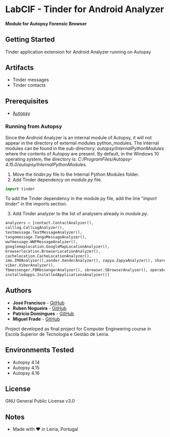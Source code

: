 # LabCIF - Tinder for Android Analyzer 
#### Module for Autopsy Forensic Browser
## Getting Started

Tinder application extension for Android Analyzer running on Autopsy

## Artifacts
* Tinder messages
* Tinder contacts

## Prerequisites

* [Autopsy](https://www.sleuthkit.org/autopsy/)


### Running from Autopsy

Since the Android Analyzer is an internal module of Autopsy, it will not appear in the directory of external modules python_modules. The internal modules can be found in the sub-directory:
*autopsy/InternalPythonModules* where the contents of Autopsy are present. By default, in the Windows 10 operating system, the directory is:
*C:/ProgramFiles/Autopsy-4.15.0/autopsy/InternalPythonModules*.


1. Move the *tinder.py* file to the Internal Python Modules folder.
2. Add Tinder dependency on *module.py* file.

```python 
import tinder
```

To add the Tinder dependency in the module.py file, add the line “*import tinder*” in the imports section.

3. Add Tinder analyzer to the list of analysers already in *module.py*.

```python
analyzers = [contact.ContactAnalyzer(),
calllog.CallLogAnalyzer(),
textmessage.TextMessageAnalyzer(),
tangomessage.TangoMessageAnalyzer(),
wwfmessage.WWFMessageAnalyzer(),
googlemaplocation.GoogleMapLocationAnalyzer(),
browserlocation.BrowserLocationAnalyzer(),
cachelocation.CacheLocationAnalyzer(),
imo.IMOAnalyzer(),xender.XenderAnalyzer(), zapya.ZapyaAnalyzer(), shareit.ShareItAnalyzer(), line.LineAnalyzer(), whatsapp.WhatsAppAnalyzer(), textnow.TextNowAnalyzer(), skype.SkypeAnalyzer(),
viber.ViberAnalyzer(),
fbmessenger.FBMessengerAnalyzer(), sbrowser.SBrowserAnalyzer(), operabrowser.OperaAnalyzer(), oruxmaps.OruxMapsAnalyzer(), tinder.TinderAnalyzer(),
installedapps.InstalledApplicationsAnalyzer()]
```
       


## Authors

* **José Francisco** - [GitHub](https://github.com/98jfran)
* **Ruben Nogueira** - [GitHub](https://github.com/rubnogueira)
* **Patrício Domingues** - [GitHub](https://github.com/PatricioDomingues)
* **Miguel Frade** - [GitHub](https://github.com/mfrade)

Project developed as final project for Computer Engineering course in Escola Superior de Tecnologia e Gestão de Leiria.

## Environments Tested

* Autopsy 4.14
* Autopsy 4.15
* Autopsy 4.16

## License

GNU General Public License v3.0

## Notes

* Made with ❤ in Leiria, Portugal
